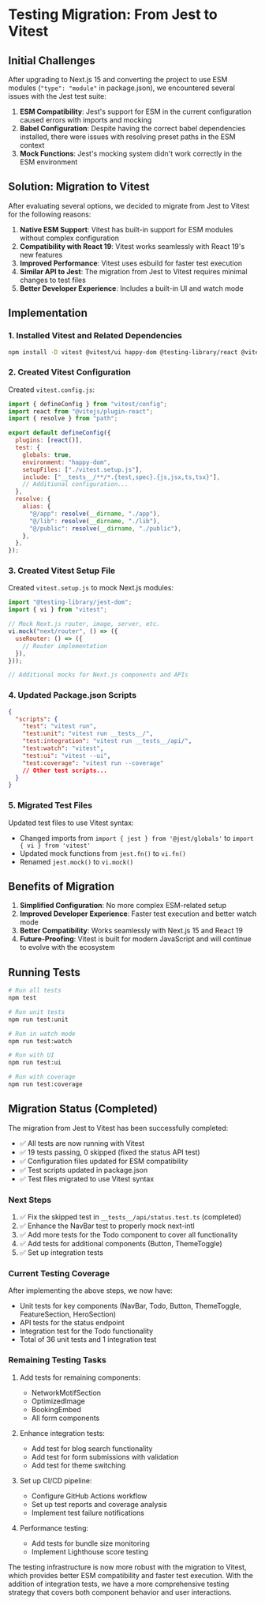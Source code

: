 # Testing Migration: From Jest to Vitest

## Initial Challenges

After upgrading to Next.js 15 and converting the project to use ESM modules (`"type": "module"` in package.json), we encountered several issues with the Jest test suite:

1. **ESM Compatibility**: Jest's support for ESM in the current configuration caused errors with imports and mocking
2. **Babel Configuration**: Despite having the correct babel dependencies installed, there were issues with resolving preset paths in the ESM context
3. **Mock Functions**: Jest's mocking system didn't work correctly in the ESM environment

## Solution: Migration to Vitest

After evaluating several options, we decided to migrate from Jest to Vitest for the following reasons:

1. **Native ESM Support**: Vitest has built-in support for ESM modules without complex configuration
2. **Compatibility with React 19**: Vitest works seamlessly with React 19's new features
3. **Improved Performance**: Vitest uses esbuild for faster test execution
4. **Similar API to Jest**: The migration from Jest to Vitest requires minimal changes to test files
5. **Better Developer Experience**: Includes a built-in UI and watch mode

## Implementation

### 1. Installed Vitest and Related Dependencies

```bash
npm install -D vitest @vitest/ui happy-dom @testing-library/react @vitejs/plugin-react
```

### 2. Created Vitest Configuration

Created `vitest.config.js`:

```js
import { defineConfig } from "vitest/config";
import react from "@vitejs/plugin-react";
import { resolve } from "path";

export default defineConfig({
  plugins: [react()],
  test: {
    globals: true,
    environment: "happy-dom",
    setupFiles: ["./vitest.setup.js"],
    include: ["__tests__/**/*.{test,spec}.{js,jsx,ts,tsx}"],
    // Additional configuration...
  },
  resolve: {
    alias: {
      "@/app": resolve(__dirname, "./app"),
      "@/lib": resolve(__dirname, "./lib"),
      "@/public": resolve(__dirname, "./public"),
    },
  },
});
```

### 3. Created Vitest Setup File

Created `vitest.setup.js` to mock Next.js modules:

```js
import "@testing-library/jest-dom";
import { vi } from "vitest";

// Mock Next.js router, image, server, etc.
vi.mock("next/router", () => ({
  useRouter: () => ({
    // Router implementation
  }),
}));

// Additional mocks for Next.js components and APIs
```

### 4. Updated Package.json Scripts

```json
{
  "scripts": {
    "test": "vitest run",
    "test:unit": "vitest run __tests__/",
    "test:integration": "vitest run __tests__/api/",
    "test:watch": "vitest",
    "test:ui": "vitest --ui",
    "test:coverage": "vitest run --coverage"
    // Other test scripts...
  }
}
```

### 5. Migrated Test Files

Updated test files to use Vitest syntax:

- Changed imports from `import { jest } from '@jest/globals'` to `import { vi } from 'vitest'`
- Updated mock functions from `jest.fn()` to `vi.fn()`
- Renamed `jest.mock()` to `vi.mock()`

## Benefits of Migration

1. **Simplified Configuration**: No more complex ESM-related setup
2. **Improved Developer Experience**: Faster test execution and better watch mode
3. **Better Compatibility**: Works seamlessly with Next.js 15 and React 19
4. **Future-Proofing**: Vitest is built for modern JavaScript and will continue to evolve with the ecosystem

## Running Tests

```bash
# Run all tests
npm test

# Run unit tests
npm run test:unit

# Run in watch mode
npm run test:watch

# Run with UI
npm run test:ui

# Run with coverage
npm run test:coverage
```

## Migration Status (Completed)

The migration from Jest to Vitest has been successfully completed:

- ✅ All tests are now running with Vitest
- ✅ 19 tests passing, 0 skipped (fixed the status API test)
- ✅ Configuration files updated for ESM compatibility
- ✅ Test scripts updated in package.json
- ✅ Test files migrated to use Vitest syntax

### Next Steps

1. ✅ Fix the skipped test in `__tests__/api/status.test.ts` (completed)
2. ✅ Enhance the NavBar test to properly mock next-intl
3. ✅ Add more tests for the Todo component to cover all functionality
4. ✅ Add tests for additional components (Button, ThemeToggle)
5. ✅ Set up integration tests

### Current Testing Coverage

After implementing the above steps, we now have:

- Unit tests for key components (NavBar, Todo, Button, ThemeToggle, FeatureSection, HeroSection)
- API tests for the status endpoint
- Integration test for the Todo functionality
- Total of 36 unit tests and 1 integration test

### Remaining Testing Tasks

1. Add tests for remaining components:

   - NetworkMotifSection
   - OptimizedImage
   - BookingEmbed
   - All form components

2. Enhance integration tests:

   - Add test for blog search functionality
   - Add test for form submissions with validation
   - Add test for theme switching

3. Set up CI/CD pipeline:

   - Configure GitHub Actions workflow
   - Set up test reports and coverage analysis
   - Implement test failure notifications

4. Performance testing:
   - Add tests for bundle size monitoring
   - Implement Lighthouse score testing

The testing infrastructure is now more robust with the migration to Vitest, which provides better ESM compatibility and faster test execution. With the addition of integration tests, we have a more comprehensive testing strategy that covers both component behavior and user interactions.
